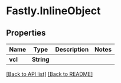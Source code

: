 # Fastly.InlineObject

## Properties

Name | Type | Description | Notes
------------ | ------------- | ------------- | -------------
**vcl** | **String** |  | 


[[Back to API list]](../../README.md#endpoints) [[Back to README]](../../README.md)
